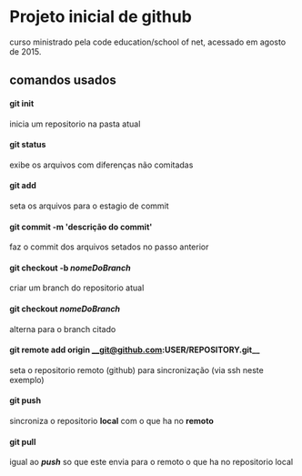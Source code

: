 # Projeto inicial de github

curso ministrado pela code education/school of net, acessado em agosto de 2015.

## comandos usados
#### git init
inicia um repositorio na pasta atual

#### git status
exibe os arquivos com diferenças não comitadas

#### git add
seta os arquivos para o estagio de commit

#### git commit -m 'descrição do commit'
faz o commit dos arquivos setados no passo anterior

#### git checkout -b ___nomeDoBranch___
criar um branch do repositorio atual

#### git checkout ___nomeDoBranch___
alterna para o branch citado

#### git remote add origin __git@github.com:USER/REPOSITORY.git__

seta o repositorio remoto (github) para sincronização (via ssh neste exemplo)

#### git push
sincroniza o repositorio __local__ com o que ha no __remoto__

#### git pull
igual ao ___push___ so que este envia para o remoto o que ha no repositorio local
